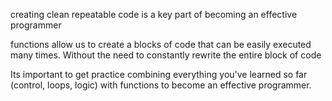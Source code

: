 creating clean repeatable code is a key part of becoming an effective programmer

functions allow us to create a blocks of code that can be easily executed many times.
Without the need to constantly rewrite the entire block of code

Its important to get practice combining everything you've learned so far (control, loops, logic)
with functions to become an effective programmer.

